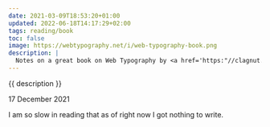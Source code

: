 ```yaml
---
date: 2021-03-09T18:53:20+01:00
updated: 2022-06-18T14:17:29+02:00
tags: reading/book
toc: false
image: https://webtypography.net/i/web-typography-book.png
description: |
  Notes on a great book on Web Typography by <a href='https:"//clagnut.com/' target='_blank' title='Richard Rutter'>Richard Rutter</a>."
---
```

{{ description }}

<p class='date'><time datetime='2021-12-17T00:53:43+01:00'>17 December 2021</time></p>

I am so slow in reading that as of right now I got nothing to write.
